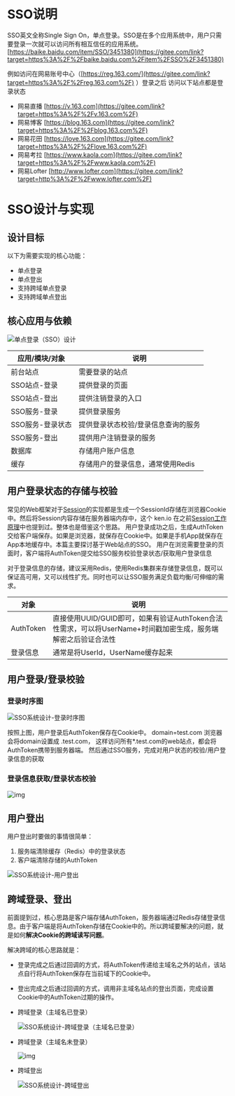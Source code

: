 # SSO说明

SSO英文全称Single Sign On，单点登录。SSO是在多个应用系统中，用户只需要登录一次就可以访问所有相互信任的应用系统。[https://baike.baidu.com/item/SSO/3451380](https://gitee.com/link?target=https%3A%2F%2Fbaike.baidu.com%2Fitem%2FSSO%2F3451380)



例如访问在网易账号中心（[https://reg.163.com/](https://gitee.com/link?target=https%3A%2F%2Freg.163.com%2F) ）登录之后 访问以下站点都是登录状态

- 网易直播 [https://v.163.com](https://gitee.com/link?target=https%3A%2F%2Fv.163.com%2F)
- 网易博客 [https://blog.163.com](https://gitee.com/link?target=https%3A%2F%2Fblog.163.com%2F)
- 网易花田 [https://love.163.com](https://gitee.com/link?target=https%3A%2F%2Flove.163.com%2F)
- 网易考拉 [https://www.kaola.com](https://gitee.com/link?target=https%3A%2F%2Fwww.kaola.com%2F)
- 网易Lofter [http://www.lofter.com](https://gitee.com/link?target=http%3A%2F%2Fwww.lofter.com%2F)



# SSO设计与实现

## 设计目标

以下为需要实现的核心功能：

- 单点登录
- 单点登出
- 支持跨域单点登录
- 支持跨域单点登出



## 核心应用与依赖

![单点登录（SSO）设计](SSO%E5%8D%95%E7%82%B9%E7%99%BB%E5%BD%95.assets/sso-system.png-kblb.png)

| 应用/模块/对象   | 说明                                |
| ---------------- | ----------------------------------- |
| 前台站点         | 需要登录的站点                      |
| SSO站点-登录     | 提供登录的页面                      |
| SSO站点-登出     | 提供注销登录的入口                  |
| SSO服务-登录     | 提供登录服务                        |
| SSO服务-登录状态 | 提供登录状态校验/登录信息查询的服务 |
| SSO服务-登出     | 提供用户注销登录的服务              |
| 数据库           | 存储用户账户信息                    |
| 缓存             | 存储用户的登录信息，通常使用Redis   |



## 用户登录状态的存储与校验

常见的Web框架对于[Session](https://gitee.com/link?target=https%3A%2F%2Fken.io%2Fnote%2Fsession-principle-skill)的实现都是生成一个SessionId存储在浏览器Cookie中。然后将Session内容存储在服务器端内存中，这个 ken.io 在之前[Session工作原理](https://gitee.com/link?target=https%3A%2F%2Fken.io%2Fnote%2Fsession-principle-skill)中也提到过。整体也是借鉴这个思路。 用户登录成功之后，生成AuthToken交给客户端保存。如果是浏览器，就保存在Cookie中。如果是手机App就保存在App本地缓存中。本篇主要探讨基于Web站点的SSO。 用户在浏览需要登录的页面时，客户端将AuthToken提交给SSO服务校验登录状态/获取用户登录信息



对于登录信息的存储，建议采用Redis，使用Redis集群来存储登录信息，既可以保证高可用，又可以线性扩充。同时也可以让SSO服务满足负载均衡/可伸缩的需求。

| 对象      | 说明                                                         |
| --------- | ------------------------------------------------------------ |
| AuthToken | 直接使用UUID/GUID即可，如果有验证AuthToken合法性需求，可以将UserName+时间戳加密生成，服务端解密之后验证合法性 |
| 登录信息  | 通常是将UserId，UserName缓存起来                             |



## 用户登录/登录校验

### 登录时序图

![SSO系统设计-登录时序图](https://img.ken.io/blog/sso/sso-login-sequence.png-kbrb.png)

按照上图，用户登录后AuthToken保存在Cookie中。 domain=test.com 浏览器会将domain设置成 .test.com， 这样访问所有*.test.com的web站点，都会将AuthToken携带到服务器端。 然后通过SSO服务，完成对用户状态的校验/用户登录信息的获取



### 登录信息获取/登录状态校验

![img](SSO%E5%8D%95%E7%82%B9%E7%99%BB%E5%BD%95.assets/sso-logincheck-sequence.png-kbrb.png)



## 用户登出

用户登出时要做的事情很简单：

1. 服务端清除缓存（Redis）中的登录状态
2. 客户端清除存储的AuthToken



![SSO系统设计-用户登出](SSO%E5%8D%95%E7%82%B9%E7%99%BB%E5%BD%95.assets/sso-logout-sequence.png-kbrb.png)



## 跨域登录、登出

前面提到过，核心思路是客户端存储AuthToken，服务器端通过Redis存储登录信息。由于客户端是将AuthToken存储在Cookie中的。所以跨域要解决的问题，就是如何**解决Cookie的跨域读写问题**。



解决跨域的核心思路就是：

- 登录完成之后通过回调的方式，将AuthToken传递给主域名之外的站点，该站点自行将AuthToken保存在当前域下的Cookie中。

- 登出完成之后通过回调的方式，调用非主域名站点的登出页面，完成设置Cookie中的AuthToken过期的操作。

- 跨域登录（主域名已登录）

  ![SSO系统设计-跨域登录（主域名已登录）](SSO%E5%8D%95%E7%82%B9%E7%99%BB%E5%BD%95.assets/sso-crossdomain-login-loggedin-sequence.png-kbrb.png)

- 跨域登录（主域名未登录）

  ![img](SSO%E5%8D%95%E7%82%B9%E7%99%BB%E5%BD%95.assets/sso-crossdomain-login-unlogin-sequence.png-kbrb.png)

- 跨域登出

  ![SSO系统设计-跨域登出](SSO%E5%8D%95%E7%82%B9%E7%99%BB%E5%BD%95.assets/sso-crossdomain-logout-sequence.png-kbrb.png)

